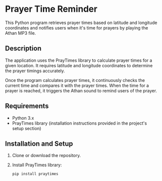 # Prayer Time Reminder

This Python program retrieves prayer times based on latitude and longitude coordinates and notifies users when it's time for prayers by playing the Athan MP3 file.

## Description

The application uses the PrayTimes library to calculate prayer times for a given location. It requires latitude and longitude coordinates to determine the prayer timings accurately.

Once the program calculates prayer times, it continuously checks the current time and compares it with the prayer times. When the time for a prayer is reached, it triggers the Athan sound to remind users of the prayer.

## Requirements

- Python 3.x
- PrayTimes library (installation instructions provided in the project's setup section)

## Installation and Setup

1. Clone or download the repository.

2. Install PrayTimes library:
   ```bash
   pip install praytimes